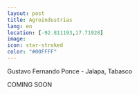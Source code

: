 ```yaml
--- 
layout: post 
title: Agroindustrias
lang: en
location: [-92.811193,17.71928]
image: 
icon: star-stroked
color: "#00FFFF"
--- 
```


<p>
Gustavo Fernando Ponce - Jalapa, Tabasco



</p>
<p >
COMING SOON
</p>

